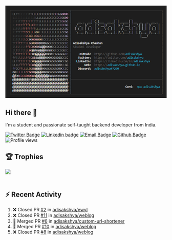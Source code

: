 ![npx-card](https://raw.githubusercontent.com/adisakshya/card/master/screenshots/adisakshya.png)

## Hi there 👋
I'm a student and passionate self-taught backend developer from India.

[![Twitter Badge](https://img.shields.io/badge/-adisakshya-00acee?style=flat&logo=twitter&logoColor=white&link=https://twitter.com/adisakshya)](https://www.twitter.com/adisakshya)
[![Linkedin badge](https://img.shields.io/badge/-adisakshya-blue?style=flat&logo=linkedin&logoColor=white)](https://www.linkedin.com/in/adisakshya-chauhan-a62920151)
[![Email Badge](https://img.shields.io/badge/-hi@adisakshya.codes-c14438?style=flat&logo=Gmail&logoColor=white&link=mailto:hi@adisakshya.codes)](mailto:hi@adisakshya.codes)
[![Github Badge](https://img.shields.io/badge/-adisakshya-grey?style=flat&logo=github&logoColor=white&link=https://github.com/adisakshya)](https://www.github.com/adisakshya) 
![Profile views](https://gpvc.arturio.dev/adisakshya)

## 🏆 Trophies
<div>
  <img src="https://github-profile-trophy.vercel.app/?username=adisakshya&title=MultiLanguage,Commit,Followers,Repositories,PullRequest,Issues&column=7&margin-w=15&margin-h=15"/>
</div>

<br/>

## ⚡ Recent Activity
<!--START_SECTION:activity-->
1. ❌ Closed PR [#2](https://github.com/adisakshya/ewyl/pull/2) in [adisakshya/ewyl](https://github.com/adisakshya/ewyl)
2. ❌ Closed PR [#11](https://github.com/adisakshya/weblog/pull/11) in [adisakshya/weblog](https://github.com/adisakshya/weblog)
3. 🎉 Merged PR [#6](https://github.com/adisakshya/custom-url-shortener/pull/6) in [adisakshya/custom-url-shortener](https://github.com/adisakshya/custom-url-shortener)
4. 🎉 Merged PR [#10](https://github.com/adisakshya/weblog/pull/10) in [adisakshya/weblog](https://github.com/adisakshya/weblog)
5. ❌ Closed PR [#8](https://github.com/adisakshya/weblog/pull/8) in [adisakshya/weblog](https://github.com/adisakshya/weblog)
<!--END_SECTION:activity-->
